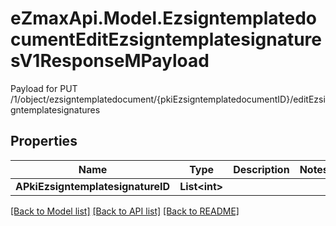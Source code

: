 # eZmaxApi.Model.EzsigntemplatedocumentEditEzsigntemplatesignaturesV1ResponseMPayload
Payload for PUT /1/object/ezsigntemplatedocument/{pkiEzsigntemplatedocumentID}/editEzsigntemplatesignatures

## Properties

Name | Type | Description | Notes
------------ | ------------- | ------------- | -------------
**APkiEzsigntemplatesignatureID** | **List&lt;int&gt;** |  | 

[[Back to Model list]](../README.md#documentation-for-models) [[Back to API list]](../README.md#documentation-for-api-endpoints) [[Back to README]](../README.md)

